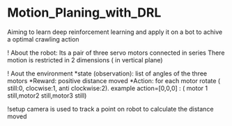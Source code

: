 # Motion_Planing_with_DRL
Aiming to learn deep reinforcement learning and apply it on a bot to achive a optimal crawling action

! About the robot:
Its a pair of three servo motors connected in series 
There motion is restricted in 2 dimensions ( in vertical plane)
  
! Aout the environment
*state (observation): list of angles of the three motors
*Reward: positive distance moved
*Action: for each motor rotate ( still:0, clocwise:1, anti clockwise:2). example action=[0,0,0] : ( motor 1 still,motor2 still,motor3 still)

!setup
  camera is used to track a point on robot to calculate the distance moved 
